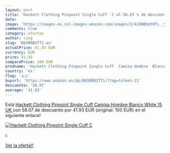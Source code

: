 ```yaml
---
layout: post
title: 'Hackett Clothing Pinpoint Single Cuff  C al 58.07 % de descuento'
date: 
image: 'https://images-eu.ssl-images-amazon.com/images/I/418NB5mt0TL._SL200_.jpg'
comments: true
category: ofertas
author: ring
slug: 'B01M0B2TT1-es'
actualPrice: 41.93 EUR
currency: EUR
price: 41.93
comparePrice: 100 EUR
prodname: 'Hackett Clothing Pinpoint Single Cuff  Camisa Hombre  Blanco  White   15 UK '
country: 'es'
flag: '🇪🇸'
buyurl: 'https://www.amazon.es/dp/B01M0B2TT1/?tag=tolees-21'
descuento: '58.07'
average: '41.93'
---
```


Está [Hackett Clothing Pinpoint Single Cuff  Camisa Hombre  Blanco  White   15 UK ](https://www.amazon.es/dp/B01M0B2TT1/?tag=tolees-21) con 58.07 de descuento por 41.93 EUR (original: 100 EUR) en el siguiente enlace!

[![Hackett Clothing Pinpoint Single Cuff  C](https://images-eu.ssl-images-amazon.com/images/I/418NB5mt0TL._SL200_.jpg)](https://www.amazon.es/dp/B01M0B2TT1/?tag=tolees-21)

ℹ️:


[Ver la oferta!!](https://www.amazon.es/dp/B01M0B2TT1/?tag=tolees-21)
